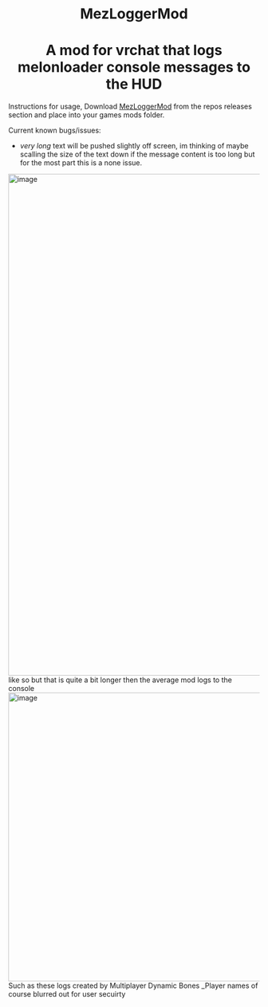 <h1 align="center"> MezLoggerMod </h1>
<h1 align="center"> A mod for vrchat that logs melonloader console messages to the HUD </h1>

Instructions for usage, Download [MezLoggerMod](https://github.com/Mezque/MezLoggerMod/releases/tag/Release "Mezlogger.cs") from the repos releases section and place into your games mods folder.

Current known bugs/issues:

- _very long_ text will be pushed slightly off screen, im thinking of maybe scalling the size of the text down if the message content is too long but for the most part this is a none issue.
<img width="1006" alt="image" src="https://user-images.githubusercontent.com/31026406/148160919-08db3436-df08-4096-88b2-29cd679bddcd.png">
like so but that is quite a bit longer then the average mod logs to the console 
<img width="579" alt="image" src="https://user-images.githubusercontent.com/31026406/148161481-50f16b8d-bc7a-4ee2-959c-99398acb9bfc.png">
Such as these logs created by Multiplayer Dynamic Bones _Player names of course blurred out for user secuirty
